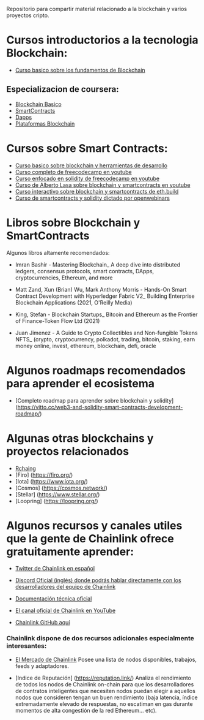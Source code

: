 Repositorio para compartir material relacionado a la blockchain y varios proyectos cripto.

# Cursos introductorios a la tecnologia Blockchain:
* [Curso basico sobre los fundamentos de Blockchain](https://www.edx.org/es/course/fundamentos-de-la-tecnologia-blockchain)

## Especializacion de coursera:
* [Blockchain Basico](https://es.coursera.org/learn/blockchain-basics?specialization=blockchain)
* [SmartContracts](https://es.coursera.org/learn/smarter-contracts?specialization=blockchain)
* [Dapps](https://es.coursera.org/learn/decentralized-apps-on-blockchain?specialization=blockchain)
* [Plataformas Blockchain](https://es.coursera.org/learn/blockchain-platforms?specialization=blockchain)


# Cursos sobre Smart Contracts:
* [Curso basico sobre blockchain y herramientas de desarrollo](https://www.cursosdev.com/4385966-smart-contracts)
* [Curso completo de freecodecamp en youtube](https://www.youtube.com/watch?v=M576WGiDBdQ&feature=youtu.be)
* [Curso enfocado en solidity de freecodecamp en youtube](https://www.youtube.com/watch?v=ipwxYa-F1uY)
* [Curso de Alberto Lasa sobre blockchain y smartcontracts en youtube](https://www.youtube.com/c/AlbertoLasa)
* [Curso interactivo sobre blockchain y smartcontracts de eth.build](https://eth.build/)
* [Curso de smartcontracts y solidity dictado por openwebinars](https://openwebinars.net/cursos/smart-contracts-solidity/)

# Libros sobre Blockchain y SmartContracts
  Algunos libros altamente recomendados:
  * Imran Bashir - Mastering Blockchain_ A deep dive into distributed ledgers, consensus protocols, smart contracts, DApps, cryptocurrencies, Ethereum, and more
  
  * Matt Zand, Xun (Brian) Wu, Mark Anthony Morris - Hands-On Smart Contract Development with Hyperledger Fabric V2_ Building Enterprise Blockchain Applications (2021, O'Reilly Media)
  
  * King, Stefan - Blockchain Startups_ Bitcoin and Ethereum as the Frontier of Finance-Token Flow Ltd (2021)
  
  * Juan Jimenez - A Guide to Crypto Collectibles and Non-fungible Tokens NFTS_ (crypto, cryptocurrency, polkadot, trading, bitcoin, staking, earn money online, invest, ethereum, blockchain, defi, oracle

# Algunos roadmaps recomendados para aprender el ecosistema
  * [Completo roadmap para aprender sobre blockchain y solidity] (https://vitto.cc/web3-and-solidity-smart-contracts-development-roadmap/)

# Algunas otras blockchains y proyectos relacionados

  * [Rchaing]( https://rchain.coop/)
  * [Firo] (https://firo.org/)
  * [Iota] (https://www.iota.org/)
  * [Cosmos] (https://cosmos.network/)
  * [Stellar] (https://www.stellar.org/)
  * [Loopring] (https://loopring.org/)

# Algunos recursos y canales utiles que la gente de Chainlink ofrece gratuitamente aprender:

  * [Twitter de Chainlink en español]( https://twitter.com/ChainlinkSpain  )

  * [Discord Oficial (inglés) donde podrás hablar directamente con los desarrolladores del equipo de Chainlink]( https://discord.gg/tFYegV6)

  * [Documentación técnica oficial](  https://docs.chain.link/docs)

  * [El canal oficial de Chainlink en YouTube]( https://www.youtube.com/c/ChainlinkOfficial/videos)

  * [Chainlink  GitHub aquí]( https://github.com/smartcontractkit/chainlink/)

### Chainlink dispone de dos recursos adicionales especialmente interesantes: 

  * [El Mercado de Chainlink](https://market.link/) Posee una lista de nodos disponibles, trabajos, feeds y adaptadores.

  * [Indice de Reputación] (https://reputation.link/) Analiza el rendimiento de todos los nodos de Chainlink on-chain para que los desarrolladores de contratos inteligentes que necesiten nodos puedan elegir a aquellos nodos que consideren tengan un buen rendimiento (baja latencia, índice extremadamente elevado de respuestas, no escatiman en gas durante momentos de alta congestión de la red Ethereum... etc).
